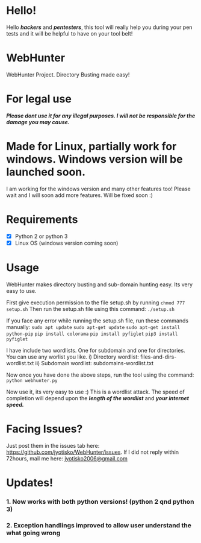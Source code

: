 # Hello!
Hello ***hackers*** and ***pentesters***, this tool will really help you during your pen tests and it will be helpful to have on your tool belt! 

# WebHunter
WebHunter Project. Directory Busting made easy!


# For legal use
***Please dont use it for any illegal purposes. I will not be responsible for the damage you may cause.***

# Made for Linux, partially work for windows. Windows version will be launched soon.
I am working for the windows version and many other features too! Please wait and I will soon add more features. Will be fixed soon :)

# Requirements
- [x] Python 2 or python 3 
- [x] Linux OS (windows version coming soon)

# Usage
WebHunter makes directory busting and sub-domain hunting easy. Its very easy to use. 

First give execution permission to the file setup.sh by running `chmod 777 setup.sh`
Then run the setup.sh file using this command: `./setup.sh`

If you face any error while running the setup.sh file, run these commands manually:
`sudo apt update`
`sudo apt-get update`
`sudo apt-get install python-pip`
`pip install colorama`
`pip install pyfiglet`
`pip3 install pyfiglet`

I have include two wordlists. One for subdomain and one for directories. You can use any worlist you like. 
    i) Directory wordlist: files-and-dirs-wordlist.txt
    ii) Subdomain wordlist: subdomains-wordlist.txt
  
Now once you have done the above steps, run the tool using the command: `python webhunter.py`

Now use it, its very easy to use :)
This is a wordlist attack. The speed of completion will depend upon the ***length of the wordlist*** and ***your internet speed.***

# Facing Issues?
Just post them in the issues tab here: https://github.com/jyotisko/WebHunter/issues. If I did not reply within 72hours, mail me here: jyotisko2006@gmail.com

# Updates!
### 1. Now works with both python versions! (python 2 qnd python 3) 

### 2. Exception handlings improved to allow user understand the what going wrong

